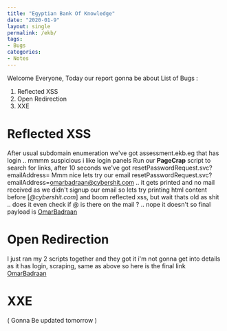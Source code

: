 ```yaml
---
title: "Egyptian Bank Of Knowledge"
date: "2020-01-9"
layout: single
permalink: /ekb/
tags:
- Bugs
categories:
- Notes
---
```



Welcome Everyone, Today our report gonna be about
List of Bugs :
 1. Reflected XSS 
 2. Open Redirection 
 3. XXE 


# Reflected XSS

  After usual subdomain enumeration we've got assessment.ekb.eg that has login .. mmmm suspicious i like login panels
  Run our **PageCrap** script to search for links, after 10 seconds we've got resetPasswordRequest.svc?emailAddress=
  Mmm nice lets try our email resetPasswordRequest.svc?emailAddress=omarbadraan@cybershit.com .. it gets printed
  and no mail received as we didn't signup our email so lets try printing html content before [*@cybershit.com*] and
  boom reflected xss, but wait thats old as shit .. does it even check if @ is there on the mail ? .. nope it doesn't
  so final payload is [OmarBadraan](https://assessment.ekb.eg/pearson/login/resetPasswordRequest.svc?emailAddress=%3Cscript%3Ealert(%22OmarBadraan%22);%3C/script%3E)

# Open Redirection

  I just ran my 2 scripts together and they got it i'm not gonna get into details as it has login, scraping, same as above
  so here is the final link
  [OmarBadraan](https://sandboxlms.ekb.eg/api/knowledgetree/resources/ba58f381-a4a0-406c-b0d4-3a03596e99c2/launch?url=https://omarmohamedsc.github.io/)
  

# XXE 
( Gonna Be updated tomorrow )

